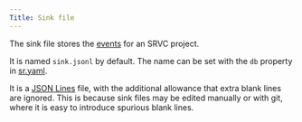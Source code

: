 ```yaml
---
Title: Sink file
---
```


The sink file stores the [events](../../event/) for an SRVC project.

It is named `sink.jsonl` by default.
The name can be set with the `db` property in [sr.yaml](../sr.yaml/).

It is a [JSON Lines](https://jsonlines.org/) file, with the additional allowance that extra blank lines are ignored.
This is because sink files may be edited manually or with git, where it is easy to introduce spurious blank lines.
